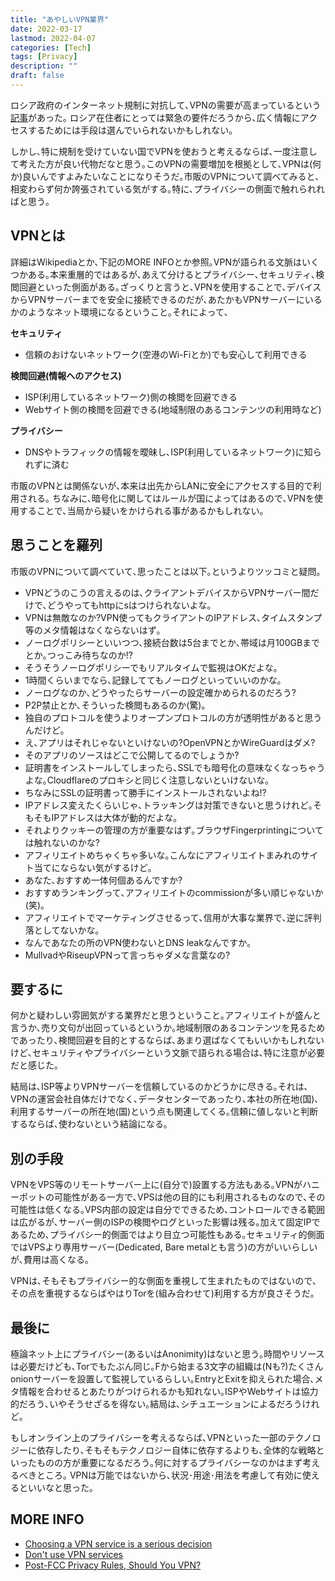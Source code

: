 ```yaml
---
title: "あやしいVPN業界"
date: 2022-03-17
lastmod: 2022-04-07
categories: [Tech]
tags: [Privacy]
description: ""
draft: false
---
```

ロシア政府のインターネット規制に対抗して､VPNの需要が高まっているという[記事](https://www.theregister.com/2022/03/15/russian_demand_for_vpns/)があった｡
ロシア在住者にとっては緊急の要件だろうから､広く情報にアクセスするためには手段は選んでいられないかもしれない｡

しかし､特に規制を受けていない国でVPNを使おうと考えるならば､一度注意して考えた方が良い代物だなと思う｡このVPNの需要増加を根拠として､VPNは(何か)良いんですよみたいなことになりそうだ｡市販のVPNについて調べてみると､相変わらず何か誇張されている気がする｡特に､プライバシーの側面で触れられればと思う｡

## VPNとは

詳細はWikipediaとか､下記のMORE INFOとか参照｡VPNが語られる文脈はいくつかある｡本来重層的ではあるが､あえて分けるとプライバシー､セキュリティ､検閲回避といった側面がある｡ざっくりと言うと､VPNを使用することで､デバイスからVPNサーバーまでを安全に接続できるのだが､あたかもVPNサーバーにいるかのようなネット環境になるということ｡それによって､


**セキュリティ**
- 信頼のおけないネットワーク(空港のWi-Fiとか)でも安心して利用できる

**検閲回避(情報へのアクセス)**
- ISP(利用しているネットワーク)側の検閲を回避できる
- Webサイト側の検閲を回避できる(地域制限のあるコンテンツの利用時など)

**プライバシー**
- DNSやトラフィックの情報を曖昧し､ISP(利用しているネットワーク)に知られずに済む

市販のVPNとは関係ないが､本来は出先からLANに安全にアクセスする目的で利用される｡
ちなみに､暗号化に関してはルールが国によってはあるので､VPNを使用することで､当局から疑いをかけられる事があるかもしれない｡

## 思うことを羅列

市販のVPNについて調べていて､思ったことは以下｡というよりツッコミと疑問｡

- VPNどうのこうの言えるのは､クライアントデバイスからVPNサーバー間だけで､どうやってもhttpにsはつけられないよな｡
- VPNは無敵なのか?VPN使ってもクライアントのIPアドレス､タイムスタンプ等のメタ情報はなくならないはず｡
- ノーログポリシーといいつつ､接続台数は5台までとか､帯域は月100GBまでとか｡つっこみ待ちなのか!?
- そうそうノーログポリシーでもリアルタイムで監視はOKだよな｡
- 1時間くらいまでなら､記録しててもノーログといっていいのかな｡
- ノーログなのか､どうやったらサーバーの設定確かめられるのだろう?
- P2P禁止とか､そういった検閲もあるのか(驚)｡
- 独自のプロトコルを使うよりオープンプロトコルの方が透明性があると思うんだけど｡
- え､アプリはそれじゃないといけないの?OpenVPNとかWireGuardはダメ?
- そのアプリのソースはどこで公開してるのでしょうか?
- 証明書をインストールしてしまったら､SSLでも暗号化の意味なくなっちゃうよな｡Cloudflareのプロキシと同じく注意しないといけないな｡
- ちなみにSSLの証明書って勝手にインストールされないよね!?
- IPアドレス変えたくらいじゃ､トラッキングは対策できないと思うけれど｡そもそもIPアドレスは大体が動的だよな｡
- それよりクッキーの管理の方が重要なはず｡ブラウザFingerprintingについては触れないのかな?
- アフィリエイトめちゃくちゃ多いな｡こんなにアフィリエイトまみれのサイト当てにならない気がするけど｡
- あなた､おすすめ一体何個あるんですか?
- おすすめランキングって､アフィリエイトのcommissionが多い順じゃないか(笑)｡
- アフィリエイトでマーケティングさせるって､信用が大事な業界で､逆に評判落としてないかな｡
- なんであなたの所のVPN使わないとDNS leakなんですか｡
- MullvadやRiseupVPNって言っちゃダメな言葉なの?

## 要するに

何かと疑わしい雰囲気がする業界だと思うということ｡アフィリエイトが盛んと言うか､売り文句が出回っているというか｡地域制限のあるコンテンツを見るためであったり､検閲回避を目的とするならば､あまり選ばなくてもいいかもしれないけど､セキュリティやプライバシーという文脈で語られる場合は､特に注意が必要だと感じた｡

結局は､ISP等よりVPNサーバーを信頼しているのかどうかに尽きる｡それは､VPNの運営会社自体だけでなく､データセンターであったり､本社の所在地(国)､利用するサーバーの所在地(国)という点も関連してくる｡信頼に値しないと判断するならば､使わないという結論になる｡

## 別の手段

VPNをVPS等のリモートサーバー上に(自分で)設置する方法もある｡VPNがハニーポットの可能性がある一方で､VPSは他の目的にも利用されるものなので､その可能性は低くなる｡VPS内部の設定は自分でできるため､コントロールできる範囲は広がるが､サーバー側のISPの検閲やログといった影響は残る｡加えて固定IPであるため､プライバシー的側面ではより目立つ可能性もある｡セキュリティ的側面ではVPSより専用サーバー(Dedicated, Bare metalとも言う)の方がいいらしいが､費用は高くなる｡

VPNは､そもそもプライバシー的な側面を重視して生まれたものではないので､その点を重視するならばやはりTorを(組み合わせて)利用する方が良さそうだ｡

## 最後に

極論ネット上にプライバシー(あるいはAnonimity)はないと思う｡時間やリソースは必要だけども､Torでもたぶん同じ｡Fから始まる3文字の組織は(Nも?)たくさんonionサーバーを設置して監視しているらしい｡EntryとExitを抑えられた場合､メタ情報を合わせるとあたりがつけられるかも知れない｡ISPやWebサイトは協力的だろう､いやそうせざるを得ない｡結局は､シチュエーションによるだろうけれど｡

もしオンライン上のプライバシーを考えるならば､VPNといった一部のテクノロジーに依存したり､そもそもテクノロジー自体に依存するよりも､全体的な戦略といったものの方が重要になるだろう｡何に対するプライバシーなのかはまず考えるべきところ｡
VPNは万能ではないから､状況･用途･用法を考慮して有効に使えるといいなと思った｡


 

## MORE INFO
- [Choosing a VPN service is a serious decision](https://drewdevault.com/2019/04/19/Your-VPN-is-a-serious-choice.html)
- [Don't use VPN services](https://gist.github.com/joepie91/5a9909939e6ce7d09e29)
- [Post-FCC Privacy Rules, Should You VPN?](https://krebsonsecurity.com/2017/03/post-fcc-privacy-rules-should-you-vpn/)

 
